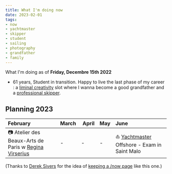 ```yaml
---
title: What I'm doing now
date: 2023-02-01
tags:
- now
- yachtmaster
- skipper
- student
- sailing
- photography
- grandfather
- family
---
```


What I'm doing as of **Friday, Decembre 15th 2022**

* 61 years, Student in transition. Happy to live the last phase of my career : a [liminal creativity](https://nesslabs.com/liminal-creativity) slot where I wanna become a good grandfather and a [professional skipper](https://ducamp.me/Sea_captain#Skipper). 
<!--* Now page details updated on  [https://nownownow.com/p/LiG6](https://nownownow.com/p/LiG6)-->

<!--
## Personal Finance 

* Reading [a cat's guide to money](https://shop.ohmydollar.com/products/catsguidetomoney) and building an expense tracker.  [YNAB](https://ducamp.me/YNAB)
-->
<!--
## Studying [RYA](https://ducamp.me/RYA)'s [Yachtmaster Offshore](https://ducamp.me/Yachtmaster) theory.

* Building [flashcards](https://ducamp.me/Flashcards) around "Navigation Exercises" ([Chris Slade](https://ducamp.me/Chris_Slade))
* [Exploring the map of Grand Paris](https://www.enlargeyourparis.fr/balades/le-randopolitain-sentiers-grande-randonnee-en-ile-de-france) with the Randopolitain.
-->
## Planning 2023
| February | March | April | May | June
|:--|:--|:--|:--|:--|
| 📷 Atelier des Beaux-Arts de Paris w [Regina Virserius](https://ducamp.me/Regina_Virserius) | - | -| - | ⛵️ [Yachtmaster](https://ducamp.me/Yachtmaster) Offshore - Exam in Saint Malo 

(Thanks to <a rel='muse' href='https://sive.rs'>Derek Sivers</a> for the idea of [keeping a /now page](https://nownownow.com/about) like this one.)
